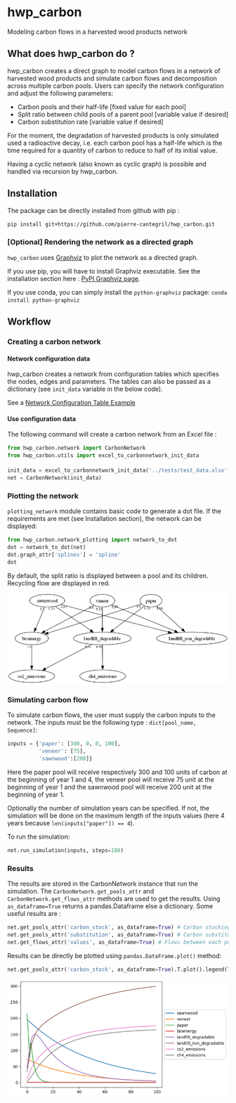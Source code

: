 # hwp_carbon

Modeling carbon flows in a harvested wood products network

## What does hwp_carbon do ? 

hwp_carbon creates a direct graph to model carbon flows in a network of harvested wood products and 
simulate carbon flows and decomposition across multiple carbon pools. Users can specify the network 
configuration and adjust the following parameters:
* Carbon pools and their half-life [fixed value for each pool]
* Split ratio between child pools of a parent pool [variable value if desired]
* Carbon substitution rate [variable value if desired]

For the moment, the degradation of harvested products is only simulated used a radioactive decay, i.e. each carbon pool has 
a half-life which is the time required for a quantity of carbon to reduce to half of its initial value.

Having a cyclic network (also known as cyclic graph) is possible and handled via recursion by hwp_carbon.

## Installation
The package can be directly installed from github with pip : 
```bash
pip install git+https://github.com/pierre-cantegril/hwp_carbon.git
```

### [Optional] Rendering the network as a directed graph
`hwp_carbon` uses [Graphviz](https://www.graphviz.org/) to plot the network as a directed graph. 

If you use pip, you will have to install Graphviz executable. See the installation section here : 
[PyPI Graphviz page](https://pypi.org/project/graphviz/).

If you use conda, you can simply install the `python-graphviz` package:
`conda install python-graphviz`

## Workflow
### Creating a carbon network
#### Network configuration data
hwp_carbon creates a network from configuration tables which specifies the nodes, edges and parameters. 
The tables can also be passed as a dictionary (see `init_data` variable in the below code).

See a [Network Configuration Table Example](./tests/test_data.xlsx)

#### Use configuration data

The following command will create a carbon network from an Excel file :

```python
from hwp_carbon.network import CarbonNetwork
from hwp_carbon.utils import excel_to_carbonnetwork_init_data

init_data = excel_to_carbonnetwork_init_data('../tests/test_data.xlsx')
net = CarbonNetwork(init_data)
```
### Plotting the network
`plotting_network` module contains basic code to generate a dot file. If the requirements are met 
(see Installation section), the network can be displayed:
```python
from hwp_carbon.network_plotting import network_to_dot
dot = network_to_dot(net)
dot.graph_attr['splines'] = 'spline'
dot
```
By default, the split ratio is displayed between a pool and its children. Recycling flow are displayed in red.

![Carbon Network Plot example](./readme_images/test_data.png)

### Simulating carbon flow
To simulate carbon flows, the user must supply the carbon inputs to the network. The inputs must be the following type :
`dict[pool_name, Sequence]`:
```python
inputs = {'paper': [300, 0, 0, 100], 
          'veneer': [75], 
          'sawnwood':[200]}
```
Here the paper pool will receive respectively 300 and 100 units of carbon at the beginning of year 1 and 4, the veneer 
pool will receive 75 unit at the beginning of year 1 and the sawnwood pool will receive 200 unit at the beginning of year 1.

Optionally the number of simulation years can be specified. If not, the simulation will be done on the maximum length
of the inputs values (here 4 years because `len(inputs["paper"]) == 4`).

To run the simulation:
```python
net.run_simulation(inputs, steps=100)
```

### Results
The results are stored in the CarbonNetwork instance that run the simulation.
The `CarbonNetwork.get_pools_attr` and `CarbonNetwork.get_flows_attr` methods are used to get the results. 
Using `as_dataframe=True` returns a pandas.Dataframe else a dictionary.
Some useful results are :
```python
net.get_pools_attr('carbon_stock', as_dataframe=True) # Carbon stocking for each pool each year
net.get_pools_attr('substitution', as_dataframe=True) # Carbon substituion for each pool each year
net.get_flows_attr('values', as_dataframe=True) # Flows between each pools for each year
```

Results can be directly be plotted using `pandas.DataFrame.plot()` method:
```python
net.get_pools_attr('carbon_stock', as_dataframe=True).T.plot().legend(loc='center left', bbox_to_anchor=(1, 0.5))
```
![Carbon Network Plot example](./readme_images/test_results_carbon_stocks.png)
